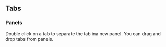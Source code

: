 ## Tabs

### Panels

Double click on a tab to separate the tab ina new panel. You can drag and drop tabs from panels.